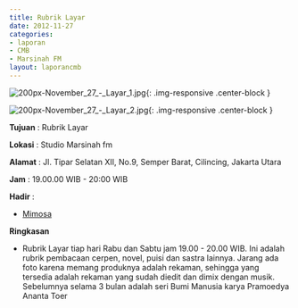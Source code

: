 ```yaml
---
title: Rubrik Layar
date: 2012-11-27
categories:
- laporan
- CMB
- Marsinah FM
layout: laporancmb
---
```


![200px-November_27_-_Layar_1.jpg](/uploads/200px-November_27_-_Layar_1.jpg){: .img-responsive .center-block }

![200px-November_27_-_Layar_2.jpg](/uploads/200px-November_27_-_Layar_2.jpg){: .img-responsive .center-block }


**Tujuan** : Rubrik Layar 

**Lokasi** : Studio Marsinah fm 

**Alamat** : Jl. Tipar Selatan XII, No.9, Semper Barat, Cilincing, Jakarta Utara 

**Jam** : 19.00.00 WIB - 20:00 WIB 

**Hadir** :
* [Mimosa](http://wiki.ciptamedia.org/wiki/Mimosa)

**Ringkasan**  
* Rubrik Layar tiap hari Rabu dan Sabtu jam 19.00 - 20.00 WIB. Ini adalah rubrik pembacaan cerpen, novel, puisi dan sastra lainnya. Jarang ada foto karena memang produknya adalah rekaman, sehingga yang tersedia adalah rekaman yang sudah diedit dan dimix dengan musik. Sebelumnya selama 3 bulan adalah seri Bumi Manusia karya Pramoedya Ananta Toer
